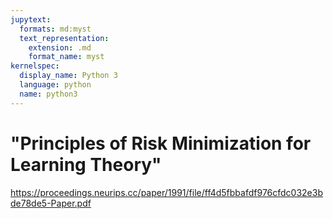 ```yaml
---
jupytext:
  formats: md:myst
  text_representation:
    extension: .md
    format_name: myst
kernelspec:
  display_name: Python 3
  language: python
  name: python3
---
```


# "Principles of Risk Minimization for Learning Theory"

https://proceedings.neurips.cc/paper/1991/file/ff4d5fbbafdf976cfdc032e3bde78de5-Paper.pdf